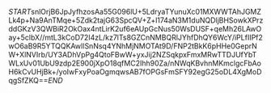 $START$snlOrjB6JpJyfhzosAa55G096lU+5LdryaTYunuXc01MXWWTAhJGMZLk4p+Na9AnTMqe+5Zdk2tajG63SpcQV+Z+l174aN3M1duNQDljBHSowkXPrzddGKzV3QWBiR2OkOax4ntLirK2uf6eAUpGcNus50WsDUSF+qeMh26LAwOay+5clbX//mtL3kCoD72I4zL/kz7lTs8GZCnNMBQRlJYhfDhQY6WcY/iPLfIIPf2wO6aB9R5YTQQKAwIlSnNsq4YNhMjNMOTAt9D/FNP2tBkK6pHHe0GeprNW+XlNVIrb/UY3ADhVpPg4QtoFBwW+yxJij2NZSqkpxFmxMRwTTDJUfYbTWLxUv01UbU9zdp2E900jXpO18qfMC2Ihh90Za/nNWqKBvhnMKmclgcFbAoH6kCvUHjBk+/yoIwFxyPoaOgmqwsAB7fOPGsFmSFY92egG25oDL4XgMoDqgSfZKQ==$END$